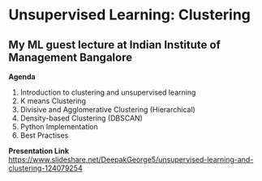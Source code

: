 # Unsupervised Learning: Clustering
## My ML guest lecture at Indian Institute of Management Bangalore

**Agenda**
1) Introduction to clustering and unsupervised learning
2) K means Clustering
3) Divisive and Agglomerative Clustering (Hierarchical)
4) Density-based Clustering (DBSCAN)
5) Python Implementation
6) Best Practises

**Presentation Link** 
https://www.slideshare.net/DeepakGeorge5/unsupervised-learning-and-clustering-124079254
